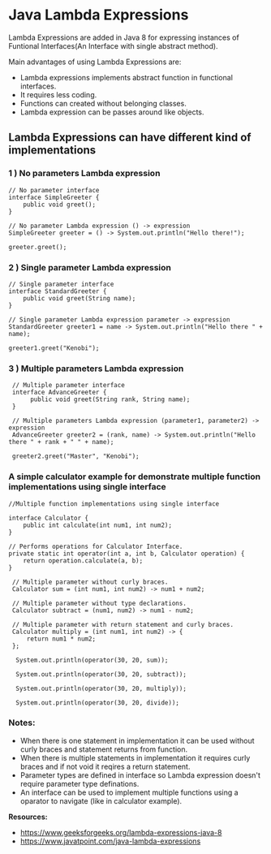 # Java Lambda Expressions 

Lambda Expressions are added in Java 8 for expressing instances of Funtional Interfaces(An Interface with single abstract method).

Main advantages of using Lambda Expressions are:
- Lambda expressions implements abstract function in functional interfaces.
- It requires less coding.
- Functions can created without belonging classes.
- Lambda expression can be passes around like objects.

## Lambda Expressions can have different kind of implementations

### 1 ) No parameters Lambda expression

    // No parameter interface
    interface SimpleGreeter {
        public void greet();
    }
    
    // No parameter Lambda expression () -> expression
    SimpleGreeter greeter = () -> System.out.println("Hello there!");

    greeter.greet();


### 2 ) Single parameter Lambda expression 

    // Single parameter interface
    interface StandardGreeter {
        public void greet(String name);
    }
    
    // Single parameter Lambda expression parameter -> expression
    StandardGreeter greeter1 = name -> System.out.println("Hello there " + name);

    greeter1.greet("Kenobi");

### 3 ) Multiple parameters Lambda expression

     // Multiple parameter interface
     interface AdvanceGreeter {
          public void greet(String rank, String name);
     }
     
     // Multiple parameters Lambda expression (parameter1, parameter2) -> expression
     AdvanceGreeter greeter2 = (rank, name) -> System.out.println("Hello there " + rank + " " + name);

     greeter2.greet("Master", "Kenobi");

### A simple calculator example for demonstrate multiple function implementations using single interface

    //Multiple function implementations using single interface
    
    interface Calculator {
        public int calculate(int num1, int num2);
    }
    
    // Performs operations for Calculator Interface.
    private static int operator(int a, int b, Calculator operation) {
        return operation.calculate(a, b);
    }
    
     // Multiple parameter without curly braces.
     Calculator sum = (int num1, int num2) -> num1 + num2;

     // Multiple parameter without type declarations.
     Calculator subtract = (num1, num2) -> num1 - num2;

     // Multiple parameter with return statement and curly braces.
     Calculator multiply = (int num1, int num2) -> {
         return num1 * num2;
     };
     
      System.out.println(operator(30, 20, sum));

      System.out.println(operator(30, 20, subtract));

      System.out.println(operator(30, 20, multiply));

      System.out.println(operator(30, 20, divide));
      
### Notes:
- When there is one statement in implementation it can be used without curly braces and statement returns from function.
- When there is multiple statements in implementation it requires curly braces and if not void it reqires a return statement.
- Parameter types are defined in interface so Lambda expression doesn't require parameter type definations.
- An interface can be used to implement multiple functions using a oparator to navigate (like in calculator example).


**Resources:**
- https://www.geeksforgeeks.org/lambda-expressions-java-8
- https://www.javatpoint.com/java-lambda-expressions
